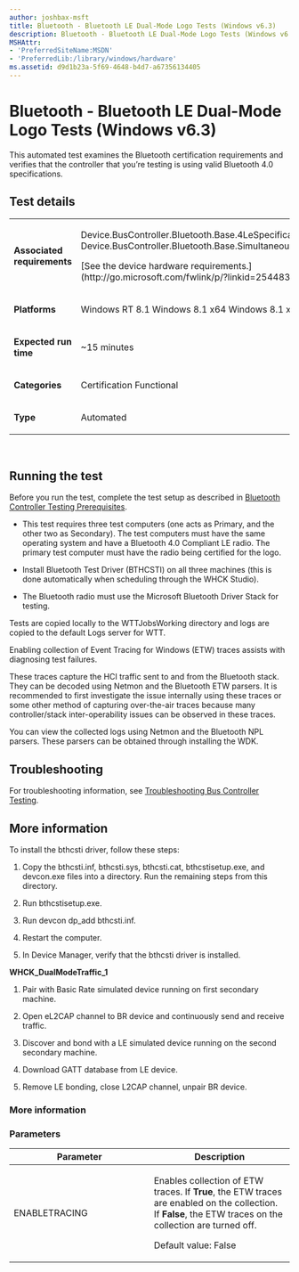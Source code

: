 ```yaml
---
author: joshbax-msft
title: Bluetooth - Bluetooth LE Dual-Mode Logo Tests (Windows v6.3)
description: Bluetooth - Bluetooth LE Dual-Mode Logo Tests (Windows v6.3)
MSHAttr:
- 'PreferredSiteName:MSDN'
- 'PreferredLib:/library/windows/hardware'
ms.assetid: d9d1b23a-5f69-4648-b4d7-a67356134405
---
```


# Bluetooth - Bluetooth LE Dual-Mode Logo Tests (Windows v6.3)


This automated test examines the Bluetooth certification requirements and verifies that the controller that you’re testing is using valid Bluetooth 4.0 specifications.

## Test details


<table>
<colgroup>
<col width="50%" />
<col width="50%" />
</colgroup>
<tbody>
<tr class="odd">
<td><p><strong>Associated requirements</strong></p></td>
<td><p>Device.BusController.Bluetooth.Base.4LeSpecification Device.BusController.Bluetooth.Base.SimultaneousBrEdrAndLeTraffic</p>
<p>[See the device hardware requirements.](http://go.microsoft.com/fwlink/p/?linkid=254483)</p></td>
</tr>
<tr class="even">
<td><p><strong>Platforms</strong></p></td>
<td><p>Windows RT 8.1 Windows 8.1 x64 Windows 8.1 x86</p></td>
</tr>
<tr class="odd">
<td><p><strong>Expected run time</strong></p></td>
<td><p>~15 minutes</p></td>
</tr>
<tr class="even">
<td><p><strong>Categories</strong></p></td>
<td><p>Certification Functional</p></td>
</tr>
<tr class="odd">
<td><p><strong>Type</strong></p></td>
<td><p>Automated</p></td>
</tr>
</tbody>
</table>

 

## Running the test


Before you run the test, complete the test setup as described in [Bluetooth Controller Testing Prerequisites](bluetooth-controller-testing-prerequisites.md).

-   This test requires three test computers (one acts as Primary, and the other two as Secondary). The test computers must have the same operating system and have a Bluetooth 4.0 Compliant LE radio. The primary test computer must have the radio being certified for the logo.

-   Install Bluetooth Test Driver (BTHCSTI) on all three machines (this is done automatically when scheduling through the WHCK Studio).

-   The Bluetooth radio must use the Microsoft Bluetooth Driver Stack for testing.

Tests are copied locally to the WTTJobsWorking directory and logs are copied to the default Logs server for WTT.

Enabling collection of Event Tracing for Windows (ETW) traces assists with diagnosing test failures.

These traces capture the HCI traffic sent to and from the Bluetooth stack. They can be decoded using Netmon and the Bluetooth ETW parsers. It is recommended to first investigate the issue internally using these traces or some other method of capturing over-the-air traces because many controller/stack inter-operability issues can be observed in these traces.

You can view the collected logs using Netmon and the Bluetooth NPL parsers. These parsers can be obtained through installing the WDK.

## Troubleshooting


For troubleshooting information, see [Troubleshooting Bus Controller Testing](troubleshooting-bus-controller-testing.md).

## More information


To install the bthcsti driver, follow these steps:

1.  Copy the bthcsti.inf, bthcsti.sys, bthcsti.cat, bthcstisetup.exe, and devcon.exe files into a directory. Run the remaining steps from this directory.

2.  Run bthcstisetup.exe.

3.  Run devcon dp\_add bthcsti.inf.

4.  Restart the computer.

5.  In Device Manager, verify that the bthcsti driver is installed.

**WHCK\_DualModeTraffic\_1**

1.  Pair with Basic Rate simulated device running on first secondary machine.

2.  Open eL2CAP channel to BR device and continuously send and receive traffic.

3.  Discover and bond with a LE simulated device running on the second secondary machine.

4.  Download GATT database from LE device.

5.  Remove LE bonding, close L2CAP channel, unpair BR device.

### More information

### Parameters

<table>
<colgroup>
<col width="50%" />
<col width="50%" />
</colgroup>
<thead>
<tr class="header">
<th>Parameter</th>
<th>Description</th>
</tr>
</thead>
<tbody>
<tr class="odd">
<td><p>ENABLETRACING</p></td>
<td><p>Enables collection of ETW traces. If <strong>True</strong>, the ETW traces are enabled on the collection. If <strong>False</strong>, the ETW traces on the collection are turned off.</p>
<p>Default value: False</p></td>
</tr>
</tbody>
</table>

 

 

 







